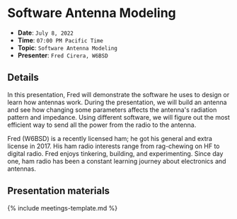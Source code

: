 # Software Antenna Modeling

* **Date**: `July 8, 2022`
* **Time**: `07:00 PM Pacific Time`
* **Topic**: `Software Antenna Modeling`
* **Presenter**: `Fred Cirera, W6BSD`

## Details

In this presentation, Fred will demonstrate the software he uses to design or learn how antennas work. During the presentation, we will build an antenna and see how changing some parameters affects the antenna's radiation pattern and impedance. Using different software, we will figure out the most efficient way to send all the power from the radio to the antenna.

Fred (W6BSD) is a recently licensed ham; he got his general and extra license in 2017. His ham radio interests range from rag-chewing on HF to digital radio. Fred enjoys tinkering, building, and experimenting. Since day one, ham radio has been a constant learning journey about electronics and antennas.

## Presentation materials

{% include meetings-template.md %}

